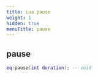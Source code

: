 ```yaml
---
title: Lua pause
weight: 1
hidden: true
menuTitle: pause
---
```

## pause
```lua
eq:pause(int duration); -- void
```